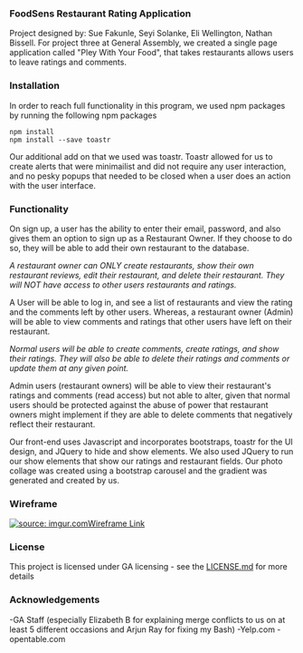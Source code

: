 <h3>FoodSens Restaurant Rating Application</h3>

Project designed by: Sue Fakunle, Seyi Solanke, Eli Wellington, Nathan Bissell.
For project three at General Assembly, we created a single page application called "Pley With Your Food", that takes restaurants allows users to leave ratings and comments.

<h3>Installation</h3>

In order to reach full functionality in this program, we used npm packages by running the following npm packages

``` 
npm install
npm install --save toastr
```

Our additional add on that we used was toastr. Toastr allowed for us to create alerts that were minimailist and did not require any user interaction, and no pesky popups that needed to be closed when a user does an action with the user interface.

<h3>Functionality</h3>

On sign up, a user has the ability to enter their email, password, and also gives them an option to sign up as a Restaurant Owner. If they choose to do so, they will be able to add their own restaurant to the database.

<i>A restaurant owner can ONLY create restaurants, show their own restaurant reviews, edit their restaurant, and delete their restaurant. They will NOT have access to other users restaurants and ratings.</i>

A User will be able to log in, and see a list of restaurants and view the rating and the comments left by other users. Whereas, a restaurant owner (Admin) will be able to view comments and ratings that other users have left on their restaurant.

<i>
Normal users will be able to create comments, create ratings, and show their ratings. They will also be able to delete their ratings and comments or update them at any given point.
</i>

Admin users (restaurant owners) will be able to view their restaurant's ratings and comments (read access) but not able to alter, given that normal users should be protected against the abuse of power that restaurant owners might implement if they are able to delete comments that negatively reflect their restaurant.

Our front-end uses Javascript and incorporates bootstraps, toastr for the UI design, and JQuery to hide and show elements. We also used JQuery to run our show elements that show our ratings and restaurant fields. Our photo collage was created using a bootstrap carousel and the gradient was generated and created by us.

<h3>Wireframe</h3>
<a href="https://imgur.com/urovKoo"><img src="https://i.imgur.com/urovKoo.jpg" title="source: imgur.com" />Wireframe Link</a>


<h3>License</h3>
This project is licensed under GA licensing - see the <a href=https://github.com/pvd-04-team-02/pley-with-your-food-client/blob/master/LICENSE> LICENSE.md</a> for more details

<h3>Acknowledgements</h3>
-GA Staff (especially Elizabeth B for explaining merge conflicts to us on at least 5 different occasions and Arjun Ray for fixing my Bash)
-Yelp.com
-opentable.com
